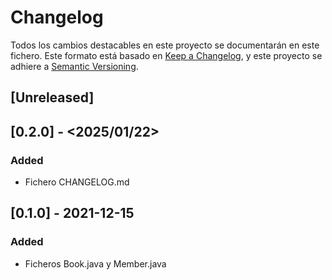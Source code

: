 # Changelog
Todos los cambios destacables en este proyecto se documentarán en este fichero.
Este formato está basado en [Keep a Changelog](https://keepachangelog.com/en/1.0.0/), y este proyecto se adhiere a [Semantic Versioning](https://semver.org/spec/v2.0.0.html).

## [Unreleased]

## [0.2.0] - <2025/01/22>
### Added
- Fichero CHANGELOG.md

## [0.1.0] - 2021-12-15
### Added
- Ficheros Book.java y Member.java
